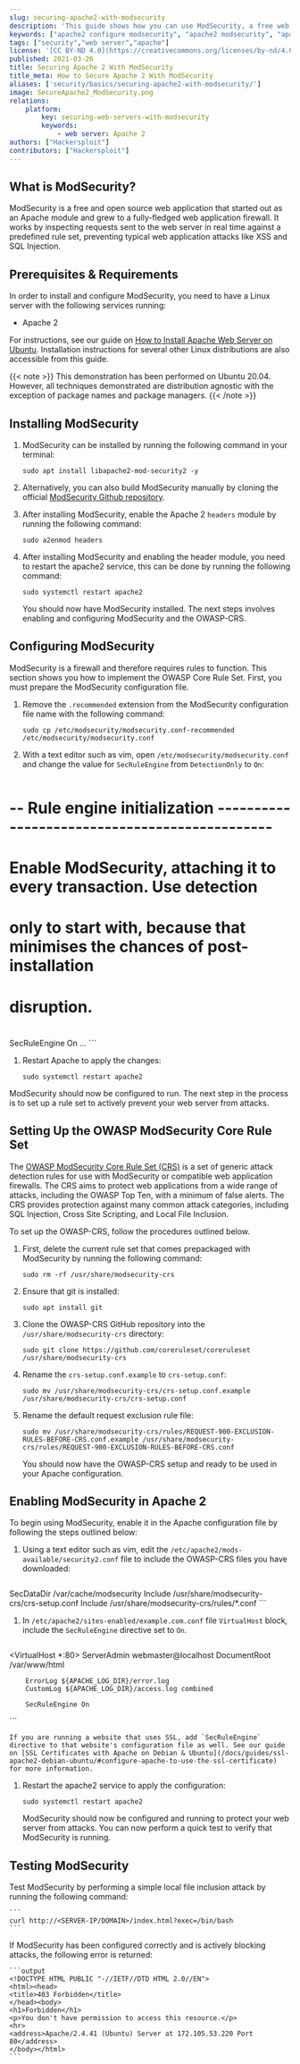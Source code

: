 ```yaml
---
slug: securing-apache2-with-modsecurity
description: 'This guide shows how you can use ModSecurity, a free web application firewall that can prevent attacks like XSS and SQL injection on your site, using Apache 2.'
keywords: ["apache2 configure modsecurity", "apache2 modsecurity", "apache modsecurity"]
tags: ["security","web server","apache"]
license: '[CC BY-ND 4.0](https://creativecommons.org/licenses/by-nd/4.0)'
published: 2021-03-26
title: Securing Apache 2 With ModSecurity
title_meta: How to Secure Apache 2 With ModSecurity
aliases: ['security/basics/securing-apache2-with-modsecurity/']
image: SecureApache2_ModSecurity.png
relations:
    platform:
        key: securing-web-servers-with-modsecurity
        keywords:
            - web server: Apache 2
authors: ["Hackersploit"]
contributors: ["Hackersploit"]
---
```


## What is ModSecurity?

ModSecurity is a free and open source web application that started out as an Apache module and grew to a fully-fledged web application firewall. It works by inspecting requests sent to the web server in real time against a predefined rule set, preventing typical web application attacks like XSS and SQL Injection.

## Prerequisites & Requirements

In order to install and configure ModSecurity, you need to have a Linux server with the following services running:

- Apache 2

For instructions, see our guide on [How to Install Apache Web Server on Ubuntu](/docs/guides/how-to-install-apache-web-server-ubuntu-18-04/). Installation instructions for several other Linux distributions are also accessible from this guide.

{{< note >}}
This demonstration has been performed on Ubuntu 20.04. However, all techniques demonstrated are distribution agnostic with the exception of package names and package managers.
{{< /note >}}

## Installing ModSecurity

1.  ModSecurity can be installed by running the following command in your terminal:
    ```
    sudo apt install libapache2-mod-security2 -y
    ```

1.  Alternatively, you can also build ModSecurity manually by cloning the official [ModSecurity Github repository](https://github.com/SpiderLabs/ModSecurity).

1.  After installing ModSecurity, enable the Apache 2 `headers` module by running the following command:
    ```
    sudo a2enmod headers
    ```

1.  After installing ModSecurity and enabling the header module, you need to restart the apache2 service, this can be done by running the following command:
    ```
    sudo systemctl restart apache2
    ```

    You should now have ModSecurity installed. The next steps involves enabling and configuring ModSecurity and the OWASP-CRS.

## Configuring ModSecurity

ModSecurity is a firewall and therefore requires rules to function. This section shows you how to implement the OWASP Core Rule Set. First, you must prepare the ModSecurity configuration file.

1. Remove the `.recommended` extension from the ModSecurity configuration file name with the following command:
    ```
    sudo cp /etc/modsecurity/modsecurity.conf-recommended /etc/modsecurity/modsecurity.conf
    ```

1.  With a text editor such as vim, open `/etc/modsecurity/modsecurity.conf` and change the value for `SecRuleEngine` from `DetectionOnly` to `On`:
    ```file {title="/etc/modsecurity/modsecurity.conf"}
# -- Rule engine initialization ----------------------------------------------

# Enable ModSecurity, attaching it to every transaction. Use detection
# only to start with, because that minimises the chances of post-installation
# disruption.
#
SecRuleEngine On
...
    ```

1.  Restart Apache to apply the changes:
    ```
    sudo systemctl restart apache2
    ```

   ModSecurity should now be configured to run. The next step in the process is to set up a rule set to actively prevent your web server from attacks.

## Setting Up the OWASP ModSecurity Core Rule Set

The [OWASP ModSecurity Core Rule Set (CRS)](https://github.com/coreruleset/coreruleset) is a set of generic attack detection rules for use with ModSecurity or compatible web application firewalls. The CRS aims to protect web applications from a wide range of attacks, including the OWASP Top Ten, with a minimum of false alerts. The CRS provides protection against many common attack categories, including SQL Injection, Cross Site Scripting, and Local File Inclusion.

To set up the OWASP-CRS, follow the procedures outlined below.

1.  First, delete the current rule set that comes prepackaged with ModSecurity by running the following command:
    ```
    sudo rm -rf /usr/share/modsecurity-crs
    ```

1.  Ensure that git is installed:
    ```
    sudo apt install git
    ```

1.  Clone the OWASP-CRS GitHub repository into the `/usr/share/modsecurity-crs` directory:
    ```
    sudo git clone https://github.com/coreruleset/coreruleset /usr/share/modsecurity-crs
    ```

1.  Rename the `crs-setup.conf.example` to `crs-setup.conf`:
    ```
    sudo mv /usr/share/modsecurity-crs/crs-setup.conf.example /usr/share/modsecurity-crs/crs-setup.conf
    ```

1.  Rename the default request exclusion rule file:
    ```
    sudo mv /usr/share/modsecurity-crs/rules/REQUEST-900-EXCLUSION-RULES-BEFORE-CRS.conf.example /usr/share/modsecurity-crs/rules/REQUEST-900-EXCLUSION-RULES-BEFORE-CRS.conf
    ```

    You should now have the OWASP-CRS setup and ready to be used in your Apache configuration.

## Enabling ModSecurity in Apache 2

To begin using ModSecurity, enable it in the Apache configuration file by following the steps outlined below:

1.  Using a text editor such as vim, edit the `/etc/apache2/mods-available/security2.conf` file to include the OWASP-CRS files you have downloaded:

    ```file {title="/etc/apache2/mods-available/security2.conf"}
<IfModule security2_module>
        SecDataDir /var/cache/modsecurity
        Include /usr/share/modsecurity-crs/crs-setup.conf
        Include /usr/share/modsecurity-crs/rules/*.conf
</IfModule>
    ```

1.  In `/etc/apache2/sites-enabled/example.com.conf` file `VirtualHost` block, include the `SecRuleEngine` directive set to `On`.

    ```file {title="/etc/apache2/sites-enabled/example.com.conf"}
<VirtualHost *:80>
        ServerAdmin webmaster@localhost
        DocumentRoot /var/www/html

        ErrorLog ${APACHE_LOG_DIR}/error.log
        CustomLog ${APACHE_LOG_DIR}/access.log combined

        SecRuleEngine On
</VirtualHost>
    ```

    If you are running a website that uses SSL, add `SecRuleEngine` directive to that website's configuration file as well. See our guide on [SSL Certificates with Apache on Debian & Ubuntu](/docs/guides/ssl-apache2-debian-ubuntu/#configure-apache-to-use-the-ssl-certificate) for more information.

1.  Restart the apache2 service to apply the configuration:
    ```
    sudo systemctl restart apache2
    ```

    ModSecurity should now be configured and running to protect your web server from attacks. You can now perform a quick test to verify that ModSecurity is running.

## Testing ModSecurity

Test ModSecurity by performing a simple local file inclusion attack by running the following command:

    ```
    curl http://<SERVER-IP/DOMAIN>/index.html?exec=/bin/bash
    ```

If ModSecurity has been configured correctly and is actively blocking attacks, the following error is returned:

    ```output
    <!DOCTYPE HTML PUBLIC "-//IETF//DTD HTML 2.0//EN">
    <html><head>
    <title>403 Forbidden</title>
    </head><body>
    <h1>Forbidden</h1>
    <p>You don't have permission to access this resource.</p>
    <hr>
    <address>Apache/2.4.41 (Ubuntu) Server at 172.105.53.220 Port 80</address>
    </body></html>
    ```
